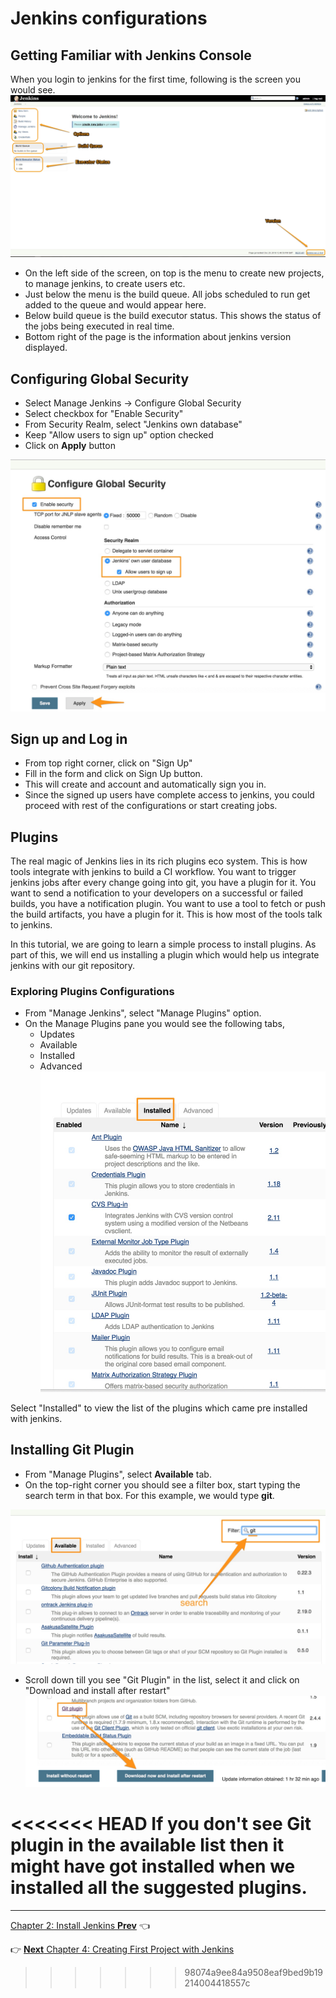 # Jenkins configurations

## Getting Familiar with Jenkins Console
When you login to jenkins for the first time, following is the screen you would see.
![Jenkins Welcome Screen](images/configurations/jenkins_console.jpg)

* On the left side of the screen, on top is the menu to  create new projects, to manage jenkins, to create users etc.
* Just below the menu is the build queue. All  jobs scheduled to run get added to the queue and would appear here.  
* Below build queue is the build executor status. This shows the status of the jobs being executed in real time.
* Bottom right of the page is the information about jenkins version displayed.

## Configuring Global Security

* Select  Manage Jenkins -> Configure Global Security
* Select checkbox for "Enable Security"
* From Security Realm, select "Jenkins own database"
* Keep "Allow users to sign up" option checked
* Click on **Apply** button

![Configure Global Security](images/configurations/Configure_Global_Security.jpg)

## Sign up and Log in

 * From top right corner, click on "Sign Up"
 * Fill in the form and click on Sign Up button.
 * This will create and account and automatically sign you in.
 * Since the signed up users have complete access to jenkins, you could proceed with rest of the configurations or start creating jobs.


## Plugins

 The real magic of Jenkins lies in its rich plugins eco system. This is how tools integrate with jenkins to build a CI workflow. You want to trigger jenkins jobs after every change going into git, you have a plugin for it. You want to send a notification to your developers on a successful or failed builds, you have a notification plugin. You want to use a tool to fetch or push the build artifacts, you have a plugin for it. This is how most of the tools talk to jenkins.

 In this tutorial, we are going to learn a simple process to install plugins. As part of this, we will end us installing a plugin which would help us integrate jenkins with our git repository.

### Exploring Plugins Configurations
 * From "Manage Jenkins", select  "Manage Plugins" option.  
 * On the Manage Plugins pane you would see the following tabs,
   * Updates
   * Available
   * Installed
   * Advanced
 ![Installed Plugins](images/plugins/installed_plugins.jpg)

 Select "Installed" to view the list of the plugins which came pre installed with jenkins.

## Installing Git Plugin
  * From "Manage Plugins", select **Available** tab.
  * On the top-right corner you should see a filter box, start typing the search term in that box. For this example, we would type **git**.

  ![Searching for Plugins](images/plugins/searching_for_plugins.jpg)  
  * Scroll down till you see "Git Plugin" in the list, select it and click on "Download and install after restart"
  ![Searching for Plugins](images/plugins/install_git_plugin.jpg)

<<<<<<< HEAD
 If you don't see Git plugin in the available list then it might have got installed when we installed all the suggested plugins.
=======
  ----
  [Chapter 2: Install Jenkins **Prev**](https://github.com/schoolofdevops/learn-jenkins/blob/master/manuscript/020_install_jenkins.md) :point_left:

  :point_right: [**Next** Chapter 4: Creating First Project with Jenkins](https://github.com/schoolofdevops/learn-jenkins/blob/master/manuscript/040_creating_first_job.md)
>>>>>>> 98074a9ee84a9508eaf9bed9b19214004418557c

